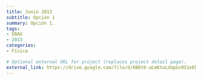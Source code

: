 ```yaml
---
title: Junio 2013
subtitle: Opción 1
summary: Opción 1.
tags:
- EBAU
- 2013
categories:
- Física

# Optional external URL for project (replaces project detail page).
external_link: https://drive.google.com/file/d/0B6t6-aLmKtoLUUpGc051eERKOFk/view
---
```

